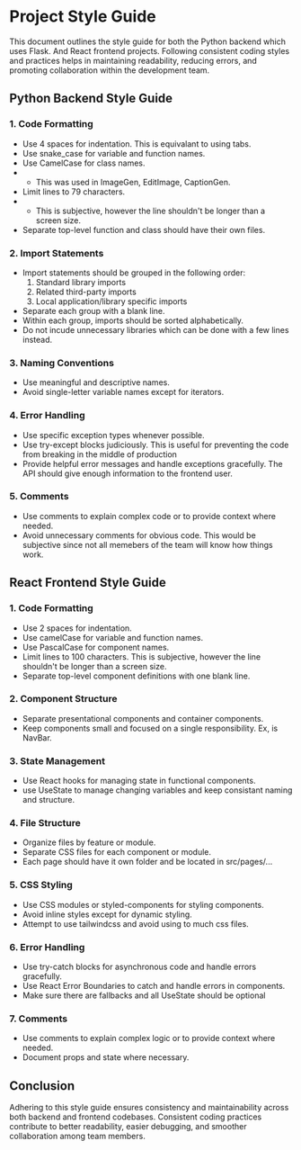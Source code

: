 # Project Style Guide

This document outlines the style guide for both the Python backend which uses Flask. And React frontend projects. Following consistent coding styles and practices helps in maintaining readability, reducing errors, and promoting collaboration within the development team.

## Python Backend Style Guide

### 1. Code Formatting

- Use 4 spaces for indentation. This is equivalant to using tabs.
- Use snake_case for variable and function names.
- Use CamelCase for class names. 
- - This was used in ImageGen, EditImage, CaptionGen.
- Limit lines to 79 characters.
- - This is subjective, however the line shouldn't be longer than a screen size.
- Separate top-level function and class should have their own files.

### 2. Import Statements

- Import statements should be grouped in the following order:
  1. Standard library imports
  2. Related third-party imports
  3. Local application/library specific imports
- Separate each group with a blank line.
- Within each group, imports should be sorted alphabetically.
- Do not incude unnecessary libraries which can be done with a few lines instead.


### 3. Naming Conventions

- Use meaningful and descriptive names.
- Avoid single-letter variable names except for iterators.

### 4. Error Handling

- Use specific exception types whenever possible.
- Use try-except blocks judiciously. This is useful for preventing the code from breaking in the middle of production
- Provide helpful error messages and handle exceptions gracefully. The API should give enough information to the frontend user.

### 5. Comments

- Use comments to explain complex code or to provide context where needed.
- Avoid unnecessary comments for obvious code. This would be subjective since not all memebers of the team will know how things work.

## React Frontend Style Guide

### 1. Code Formatting

- Use 2 spaces for indentation.
- Use camelCase for variable and function names.
- Use PascalCase for component names.
- Limit lines to 100 characters. This is subjective, however the line shouldn't be longer than a screen size.
- Separate top-level component definitions with one blank line.

### 2. Component Structure

- Separate presentational components and container components.
- Keep components small and focused on a single responsibility. Ex, is NavBar.

### 3. State Management

- Use React hooks for managing state in functional components.
- use UseState to manage changing variables and keep consistant naming and structure.

### 4. File Structure

- Organize files by feature or module.
- Separate CSS files for each component or module. 
- Each page should have it own folder and be located in src/pages/...

### 5. CSS Styling

- Use CSS modules or styled-components for styling components.
- Avoid inline styles except for dynamic styling.
- Attempt to use tailwindcss and avoid using to much css files.

### 6. Error Handling

- Use try-catch blocks for asynchronous code and handle errors gracefully.
- Use React Error Boundaries to catch and handle errors in components.
- Make sure there are fallbacks and all UseState should be optional 

### 7. Comments

- Use comments to explain complex logic or to provide context where needed.
- Document props and state where necessary.

## Conclusion

Adhering to this style guide ensures consistency and maintainability across both backend and frontend codebases. Consistent coding practices contribute to better readability, easier debugging, and smoother collaboration among team members.